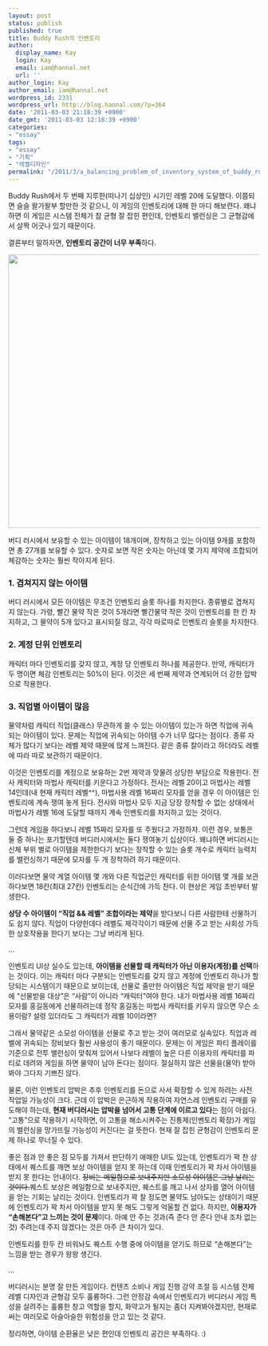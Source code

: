 ```yaml
---
layout: post
status: publish
published: true
title: Buddy Rush의 인벤토리
author:
  display_name: Kay
  login: Kay
  email: iam@hannal.net
  url: ''
author_login: Kay
author_email: iam@hannal.net
wordpress_id: 2331
wordpress_url: http://blog.hannal.com/?p=364
date: '2011-03-03 21:18:39 +0900'
date_gmt: '2011-03-03 12:18:39 +0900'
categories:
- "essay"
tags:
- "essay"
- "기획"
- "레벨디자인"
permalink: "/2011/3/a_balancing_problem_of_inventory_system_of_buddy_rush/"
---
```

<p>Buddy Rush에서 두 번째 지루한(떠나기 십상인) 시기인 레벨 20에 도달했다. 이쯤되면 슬슬 왈가왈부 할만한 것 같으니, 이 게임의 인벤토리에 대해 한 마디 해보련다. 왜냐하면 이 게임은 시스템 전체가 참 균형 잘 잡힌 편인데, 인벤토리 밸런싱은 그 균형감에서 살짝 어긋나 있기 때문이다.</p>
<p>결론부터 말하자면, <strong>인벤토리 공간이 너무 부족</strong>하다.</p>
<p><img class="alignnone" src="http://a5.sphotos.ak.fbcdn.net/hphotos-ak-snc6/185733_10150150709038623_718298622_8250859_1373346_n.jpg" alt="" width="671" height="547" /></p>
<p>버디 러시에서 보유할 수 있는 아이템이 18개이며, 장착하고 있는 아이템 9개를 포함하면 총 27개를 보유할 수 있다. 숫자로 보면 작은 숫자는 아닌데 몇 가지 제약에 조합되어 체감하는 숫자는 훨씬 작아지게 된다.</p>
<h3>1. 겹쳐지지 않는 아이템</h3>
<p>버디 러시에서 모든 아이템은 무조건 인벤토리 슬롯 하나를 차지한다. 종류별로 겹쳐지지 않는다. 가령, 빨간 물약 작은 것이 5개라면 빨간물약 작은 것이 인벤토리를 한 칸 차지하고, 그 물약이 5개 있다고 표시되질 않고, 각각 따로따로 인벤토리 슬롯을 차지한다.</p>
<h3>2. 계정 단위 인벤토리</h3>
<p>캐릭터 마다 인벤토리를 갖지 않고, 계정 당 인벤토리 하나를 제공한다. 만약, 캐릭터가 두 명이면 체감 인벤토리는 50%이 된다. 이것은 세 번째 제약과 연계되어 더 강한 압박으로 작용한다.</p>
<h3>3. 직업별 아이템이 많음</h3>
<p>물약처럼 캐릭터 직업(클래스) 무관하게 쓸 수 있는 아이템이 있는가 하면 직업에 귀속되는 아이템이 있다. 문제는 직업에 귀속되는 아이템 수가 너무 많다는 점이다. 종류 자체가 많다기 보다는 레벨 제약 때문에 많게 느껴진다. 같은 종류 칼이라고 하더라도 레벨에 따라 따로 보관하기 때문이다.</p>
<p>이것은 인벤토리를 계정으로 보유하는 2번 제약과 맞물려 상당한 부담으로 작용한다. 전사 캐릭터와 마법사 캐릭터를 키운다고 가정하다. 전사는 레벨 20이고 마법사는 레벨 14인데(내 현재 캐릭터 레벨^^), 마법사용 레벨 16짜리 모자를 얻을 경우 이 아이템은 인벤토리에 계속 쟁여 놓게 된다. 전사와 마법사 모두 지금 당장 장착할 수 없는 상태에서 마법사가 레벨 16에 도달할 때까지 계속 인벤토리를 차지하고 있는 것이다.</p>
<p>그런데 게임을 하다보니 레벨 15짜리 모자를 또 주웠다고 가정하자. 이런 경우, 보통은 둘 중 하나는 포기할텐데 버디러시에서는 둘다 쟁여놓기 십상이다. 왜냐하면 버디러시는 신체 부위 별로 아이템을 제한한다기 보다는 장착할 수 있는 슬롯 개수로 캐릭터 능력치를 밸런싱하기 때문에 모자를 두 개 장착하려 하기 때문이다.</p>
<p>이러다보면 물약 계열 아이템 몇 개와 다른 직업군인 캐릭터를 위한 아이템 몇 개를 보관하다보면 18칸(최대 27칸) 인벤토리는 순식간에 가득 찬다. 이 현상은 게임 초반부터 발생한다.</p>
<p><strong>상당 수 아이템이 “직업 &amp;&amp; 레벨” 조합이라는 제약</strong>을 받다보니 다른 사람한테 선물하기도 쉽지 않다. 직업이 다양한데다 레벨도 제각각이기 때문에 선물 주고 받는 사회성 가득한 상호작용을 한다기 보다는 그냥 버리게 된다.</p>
<p>...</p>
<p>인벤토리 UI상 실수도 있는데, <strong>아이템을 선물할 때 캐릭터가 아닌 이용자(계정)를 선택</strong>하는 것이다. 이는 캐릭터 마다 구분되는 인벤토리를 갖지 않고 계정에 인벤토리 하나가 할당되는 시스템이기 때문으로 보이는데, 선물로 줄만한 아이템은 직업 제약을 받기 때문에 “선물받을 대상”은 “사람”이 아니라 “캐릭터”여야 한다. 내가 마법사용 레벨 16짜리 모자를 홍길동에게 선물하려는데 정작 홍길동는 마법사 캐릭터를 키우지 않으면 무슨 소용이람? 설령 있더라도 그 캐릭터가 레벨 10이라면?</p>
<p>그래서 물약같은 소모성 아이템을 선물로 주고 받는 것이 여러모로 실속있다. 직업과 레벨에 귀속되는 장비보다 훨씬 사용성이 좋기 때문이다. 문제는 이 게임은 파티 플레이를 기준으로 전투 밸런싱이 맞춰져 있어서 나보다 레벨이 높은 다른 이용자의 캐릭터를 파티로 데려와 게임을 하면 물약이 남아 돈다는 점이다. 절실하지 않은 선물을(물약) 받아봐야 그다지 기쁘진 않다.</p>
<p>물론, 이런 인벤토리 압박은 추후 인벤토리를 돈으로 사서 확장할 수 있게 하려는 사전 작업일 가능성이 크다. 근데 이 압박은 은근하게 작용하여 자연스레 인벤토리 구매를 유도해야 하는데, <strong>현재 버디러시는 압박을 넘어서 고통 단계에 이르고 있다</strong>는 점이 아쉽다. “고통”으로 작용하기 시작하면, 이 고통을 해소시켜주는 진통제(인벤토리 확장)가 게임의 밸런싱을 망가뜨릴 가능성이 커진다는 걸 뜻한다. 현재 잘 잡힌 균형감이 인벤토리 문제 하나로 무너질 수 있다.</p>
<p>좋은 점과 안 좋은 점 모두를 가져서 판단하기 애매한 UI도 있는데, 인벤토리가 꽉 찬 상태에서 퀘스트를 깨면 보상 아이템을 얻지 못 하는데 이때 인벤토리가 꽉 차서 아이템을 받지 못 한다는 안내이다. <del>장비는 메일함으로 보내주지만 소모성 아이템은 그냥 날리는 것이다.</del>퀘스트 보상은 메일함으로 보내주지만, 퀘스트를 깨고 나서 상자를 열어 아이템을 얻는 기회는 날리는 것이다. 인벤토리가 꽉 찰 정도면 물약도 남아도는 상태이기 때문에 인벤토리가 꽉 차서 아이템을 받지 못 해도 그렇게 억울할 건 없다. 하지만, <strong>이용자가 “손해본다”고 느끼는 것이 문제</strong>이다. 아예 안 주는 것과(즉 준다 안 준다 안내 조차 없는 것) 주려는데 주지 않겠다는 것은 아주 큰 차이가 있다.</p>
<p>인벤토리를 한두 칸 비워놔도 퀘스트 수행 중에 아이템을 얻기도 하므로 “손해본다”는 느낌을 받는 경우가 왕왕 생긴다.</p>
<p>...</p>
<p>버디러시는 분명 잘 만든 게임이다. 컨텐츠 소비나 게임 진행 강약 조절 등 시스템 전체 레벨 디자인과 균형감 모두 훌륭하다. 그런 안정감 속에서 인벤토리가 버디러시 게임 특성을 살려주는 훌륭한 창고 역할을 할지, 화약고가 될지는 좀더 지켜봐야겠지만, 현재로써는 여러모로 아슬아슬한 위험성을 안고 있는 것 같다.</p>
<p>정리하면, 아이템 순환율은 낮은 편인데 인벤토리 공간은 부족하다. :)</p>
